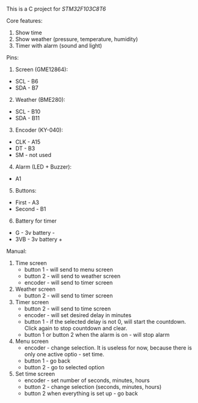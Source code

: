 This is a C project for *STM32F103C8T6*

Core features:
1. Show time
2. Show weather (pressure, temperature, humidity)
3. Timer with alarm (sound and light)

Pins:
1. Screen (GME12864):
- SCL - B6
- SDA - B7

2. Weather (BME280):
- SCL - B10
- SDA - B11

3. Encoder (KY-040):
- CLK - A15
- DT - B3
- SM - not used

4. Alarm (LED + Buzzer):
- A1 

5. Buttons:
- First - A3
- Second - B1

6. Battery for timer
- G - 3v battery -
- 3VB - 3v battery +

Manual:
1. Time screen
   - button 1 - will send to menu screen
   - button 2 - will send to weather screen
   - encoder - will send to timer screen 
3. Weather screen
   - button 2 - will send to timer screen
5. Timer screen
   - button 2 - will send to time screen
   - encoder - will set desired delay in minutes
   - button 1 - if the selected delay is not 0, will start the countdown. Click again to stop countdown and clear.
   - button 1 or button 2 when the alarm is on - will stop alarm 
7. Menu screen
   - encoder - change selection. It is useless for now, because there is only one active optio - set time.
   - button 1 - go back
   - button 2 - go to selected option
9. Set time screen
    - encoder - set number of seconds, minutes, hours
    - button 2 - change selection (seconds, minutes, hours)
    - button 2 when everything is set up - go back
